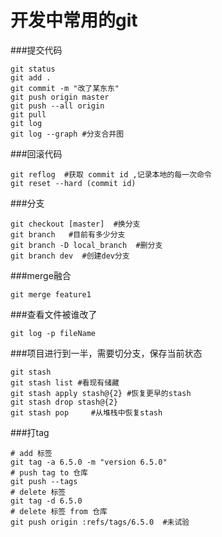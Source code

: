 
# 开发中常用的git

###提交代码

```git
git status 
git add .  
git commit -m "改了某东东"
git push origin master
git push --all origin
git pull 
git log
git log --graph #分支合并图
```

###回滚代码

```git 
git reflog  #获取 commit id ,记录本地的每一次命令
git reset --hard (commit id)
```

###分支

```git
git checkout [master]  #换分支
git branch   #目前有多少分支
git branch -D local_branch  #删分支
git branch dev  #创建dev分支
```

###merge融合

```git
git merge feature1 
```

###查看文件被谁改了

```git 
git log -p fileName
```

###项目进行到一半，需要切分支，保存当前状态

```git 
git stash 
git stash list #看现有储藏
git stash apply stash@{2} #恢复更早的stash
git stash drop stash@{2}  
git stash pop     #从堆栈中恢复stash
```

###打tag

```git
# add 标签 
git tag -a 6.5.0 -m "version 6.5.0"
# push tag to 仓库
git push --tags 
# delete 标签
git tag -d 6.5.0
# delete 标签 from 仓库
git push origin :refs/tags/6.5.0  #未试验

```


